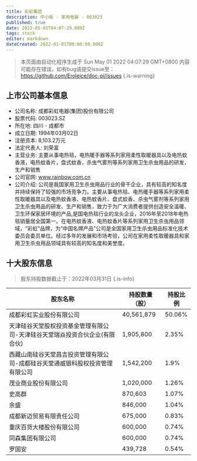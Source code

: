 ```yaml
---
title: 彩虹集团
description: 中小板 - 家用电器 - 003023
published: true
date: 2022-05-01T04:07:29.000Z
tags: stock
editor: markdown
dateCreated: 2022-01-01T00:00:00.000Z
---
```


> 本页面由自动化程序生成于 Sun May 01 2022 04:07:29 GMT+0800
> 内容可能存在错误，如有bug请提交issue至：https://github.com/Eroleice/doc-pi/issues
{.is-warning}

## 上市公司基本信息
- 公司名称: 成都彩虹电器(集团)股份有限公司
- 股票代码: 003023.SZ
- 所在地: 四川 - 成都市
- 成立日期: 1994年03月02日
- 注册资本: 8,103.2万元
- 法定代表人: 刘荣富
- 主营业务: 主要从事电热毯，电热暖手器等系列家用柔性取暖器具以及电热蚊香液，电热蚊香片，盘式蚊香，杀虫气雾剂等系列家用卫生杀虫用品的研发，生产和销售
- 公司官网: www.rainbow.com.cn
- 公司介绍: 公司是我国家用卫生杀虫用品行业的骨干企业，具有较高的知名度并持续保持了较强的市场竞争力。主要从事电热毯、电热暖手器等系列家用柔性取暖器具以及电热蚊香液、电热蚊香片、盘式蚊香、杀虫气雾剂等系列家用卫生杀虫用品的研发、生产和销售，致力于为广大消费者提供创造安全温暖、卫生环保家居环境的产品,是国电热毯行业的龙头企业，2016年至2018年电热毯销量居全国第一。在电热蚊香液、电热蚊香片等系列家用卫生杀虫用品领域，“彩虹”品牌，为“中国名牌产品”公司是全国家用卫生杀虫用品标准化技术委员会委员单位。经过多年的发展和市场考验，公司在家用柔性取暖器具和家用卫生杀虫用品领域具有较高的知名度和美誉度。


## 十大股东信息
> 股东持股数据截止于：2022年03月31日
{.is-info}

| 股东名称 | 持股数量（股） | 持股比例 |
| --- | --- | --- |
| 成都彩虹实业股份有限公司 | 40,561,879 | 50.06% |
| 天津硅谷天堂股权投资基金管理有限公司-天津硅谷天堂瑞焱投资合伙企业(有限合伙) | 1,905,800 | 2.35% |
| 西藏山南硅谷天堂昌吉投资管理有限公司-成都硅谷天堂通威银科股权投资管理有限公司 | 1,542,200 | 1.9% |
| 茂业商业股份有限公司 | 1,020,000 | 1.26% |
| 史高群 | 870,603 | 1.07% |
| 余盛 | 846,000 | 1.04% |
| 成都新迈贸易有限责任公司 | 675,000 | 0.83% |
| 重庆百货大楼股份有限公司 | 600,000 | 0.74% |
| 同森集团有限公司 | 600,000 | 0.74% |
| 罗国安 | 439,728 | 0.54% |




